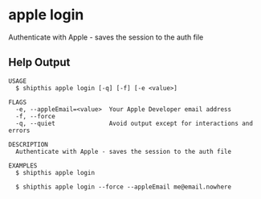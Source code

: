 # apple login

Authenticate with Apple - saves the session to the auth file

## Help Output
```
USAGE
  $ shipthis apple login [-q] [-f] [-e <value>]

FLAGS
  -e, --appleEmail=<value>  Your Apple Developer email address
  -f, --force
  -q, --quiet               Avoid output except for interactions and errors

DESCRIPTION
  Authenticate with Apple - saves the session to the auth file

EXAMPLES
  $ shipthis apple login

  $ shipthis apple login --force --appleEmail me@email.nowhere
```